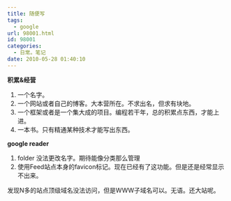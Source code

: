 ```yaml
---
title: 随便写
tags:
  - google
url: 98001.html
id: 98001
categories:
  - 日常。笔记
date: 2010-05-28 01:40:10
---
```


**积累&经营**

1. 一个名字。
2. 一个网站或者自己的博客。大本营所在。不求出名，但求有块地。
3. 一个框架或者是一个集大成的项目。编程若干年，总的积累点东西，才能上进。
4. 一本书。只有精通某种技术才能写出东西。  

**google reader**

1. folder 没法更改名字。期待能像分类那么管理
2. 使用Feed站点本身的favicon标记。现在已经有了这功能。但是还是经常显示不出来。  


发现N多的站点顶级域名没法访问，但是WWW子域名可以。无语。还大站呢。
